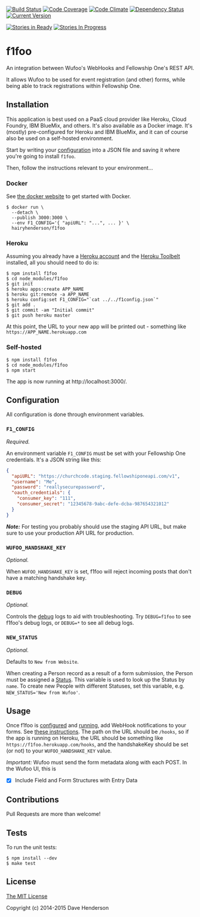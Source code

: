 [![Build Status][travis-image]][travis-url]
[![Code Coverage][coverage-image]][coverage-url]
[![Code Climate][climate-image]][climate-url]
[![Dependency Status][gemnasium-image]][gemnasium-url]
[![Current Version][npm-image]][npm-url]

[![Stories in Ready][waffle-ready-image]][waffle-url]
[![Stories In Progress][waffle-progress-image]][waffle-url]

# f1foo

An integration between Wufoo's WebHooks and Fellowship One's REST API.

It allows Wufoo to be used for event registration (and other) forms, while being
able to track registrations within Fellowship One.

## Installation

This application is best used on a PaaS cloud provider like Heroku, Cloud Foundry,
IBM BlueMix, and others. It's also available as a Docker image. It's (mostly)
pre-configured for Heroku and IBM BlueMix, and it can of course also be used on
a self-hosted environment.

Start by writing your [configuration](#Configuration) into a JSON file and
saving it where you're going to install `f1foo`.

Then, follow the instructions relevant to your environment...

### Docker

See [the docker website](https://docker.com) to get started with Docker.

```
$ docker run \
  --detach \
  --publish 3000:3000 \
  --env F1_CONFIG='{ "apiURL": "...", ... }' \
  hairyhenderson/f1foo
```

### Heroku

Assuming you already have a [Heroku account](https://signup.heroku.com/dc) and
the [Heroku Toolbelt](https://toolbelt.heroku.com/) installed, all you should
need to do is:

```
$ npm install f1foo
$ cd node_modules/f1foo
$ git init
$ heroku apps:create APP_NAME
$ heroku git:remote -a APP_NAME
$ heroku config:set F1_CONFIG="`cat ../../f1config.json`"
$ git add .
$ git commit -am "Initial commit"
$ git push heroku master
```

At this point, the URL to your new app will be printed out - something like
`https://APP_NAME.herokuapp.com`

### Self-hosted

```
$ npm install f1foo
$ cd node_modules/f1foo
$ npm start
```

The app is now running at http://localhost:3000/.

## Configuration

All configuration is done through environment variables.

### `F1_CONFIG`

_Required._

An environment variable `F1_CONFIG` must be set with your Fellowship One
credentials. It's a JSON string like this:

```json
{
  "apiURL": "https://churchcode.staging.fellowshiponeapi.com/v1",
  "username": "Me",
  "password": "reallysecurepassword",
  "oauth_credentials": {
    "consumer_key": "111",
    "consumer_secret": "12345678-9abc-defe-dcba-987654321012"
  }
}
```

___Note:___ For testing you probably should use the staging API URL, but make sure
to use your production API URL for production.

### `WUFOO_HANDSHAKE_KEY`

_Optional._

When `WUFOO_HANDSHAKE_KEY` is set, f1foo will reject incoming posts that don't
have a matching handshake key.

### `DEBUG`

_Optional._

Controls the [debug](https://npmjs.org/package/debug) logs to aid with troubleshooting.
Try `DEBUG=f1foo` to see f1foo's debug logs, or `DEBUG=*` to see all debug logs.

### `NEW_STATUS`

_Optional._

Defaults to `New from Website`.

When creating a Person record as a result of a form submission, the Person must be
assigned a [Status](http://developer.fellowshipone.com/docs/v1/People/Statuses.help).
This variable is used to look up the Status by `name`. To create new People with
different Statuses, set this variable, e.g. `NEW_STATUS='New from Wufoo'`.

## Usage

Once f1foo is [configured](#Configuration) and [running](#Installation), add
WebHook notifications to your forms.
See [these instructions](http://help.wufoo.com/articles/en_US/SurveyMonkeyArticleType/Webhooks).
The path on the URL should be `/hooks`, so if the app is running on Heroku,
the URL should be something like `https://f1foo.herokuapp.com/hooks`, and the
handshakeKey should be set (or not) to your `WUFOO_HANDSHAKE_KEY` value.

_Important:_ Wufoo must send the form metadata along with each POST. In the Wufoo
UI, this is
- [x] Include Field and Form Structures with Entry Data

## Contributions

Pull Requests are more than welcome!

## Tests

To run the unit tests:

```
$ npm install --dev
$ make test
```

## License

[The MIT License](http://opensource.org/licenses/MIT)

Copyright (c) 2014-2015 Dave Henderson

[travis-image]: https://img.shields.io/travis/hairyhenderson/f1foo.svg?style=flat
[travis-url]: https://travis-ci.org/hairyhenderson/f1foo

[coverage-image]: https://img.shields.io/codeclimate/coverage/github/hairyhenderson/f1foo.svg?style=flat
[coverage-url]: https://codeclimate.com/github/hairyhenderson/f1foo

[climate-image]: https://img.shields.io/codeclimate/github/hairyhenderson/f1foo.svg?style=flat
[climate-url]: https://codeclimate.com/github/hairyhenderson/f1foo

[gemnasium-image]: https://img.shields.io/gemnasium/hairyhenderson/f1foo.svg?style=flat
[gemnasium-url]: https://gemnasium.com/hairyhenderson/f1foo

[npm-image]: https://img.shields.io/npm/v/f1foo.svg?style=flat
[npm-url]: https://npmjs.org/package/f1foo

[waffle-ready-image]: https://badge.waffle.io/hairyhenderson/f1foo.svg?label=ready&title=Ready
[waffle-progress-image]: https://badge.waffle.io/hairyhenderson/f1foo.svg?label=in+progress&title=In+Progress
[waffle-url]: https://waffle.io/hairyhenderson/f1foo

